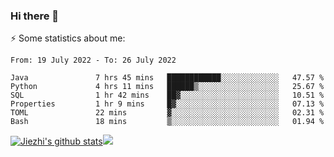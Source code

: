 ### Hi there 👋

⚡ Some statistics about me:


<!--START_SECTION:waka-->

```text
From: 19 July 2022 - To: 26 July 2022

Java               7 hrs 45 mins   ████████████░░░░░░░░░░░░░   47.57 %
Python             4 hrs 11 mins   ██████▒░░░░░░░░░░░░░░░░░░   25.67 %
SQL                1 hr 42 mins    ██▓░░░░░░░░░░░░░░░░░░░░░░   10.51 %
Properties         1 hr 9 mins     █▓░░░░░░░░░░░░░░░░░░░░░░░   07.13 %
TOML               22 mins         ▓░░░░░░░░░░░░░░░░░░░░░░░░   02.31 %
Bash               18 mins         ▒░░░░░░░░░░░░░░░░░░░░░░░░   01.94 %
```

<!--END_SECTION:waka-->





[![Jiezhi's github stats](https://github-readme-stats.vercel.app/api?username=Jiezhi&show_icons=true)](https://github.com/Jiezhi/github-readme-stats)[![](https://stats.justsong.cn/api/leetcode/?username=Jiezhi)](https://leetcode.com/Jiezhi/) 
<!--
[![Top Langs](https://github-readme-stats.vercel.app/api/top-langs/?username=Jiezhi&hide=javascript,html)](https://github.com/Jiezhi/github-readme-stats)

**Jiezhi/Jiezhi** is a ✨ _special_ ✨ repository because its `README.md` (this file) appears on your GitHub profile.

Here are some ideas to get you started:

- 🔭 I’m currently working on ...
- 🌱 I’m currently learning ...
- 👯 I’m looking to collaborate on ...
- 🤔 I’m looking for help with ...
- 💬 Ask me about ...
- 📫 How to reach me: ...
- 😄 Pronouns: ...
- ⚡ Fun fact: ...
-->

